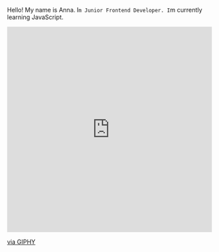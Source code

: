 Hello! My name is Anna. I`m Junior Frontend Developer.
I`m currently learning JavaScript.

<iframe src="https://giphy.com/embed/smGCEo5zsAXtK4bqAT" width="480" height="480" frameBorder="0" class="giphy-embed" allowFullScreen></iframe><p><a href="https://giphy.com/stickers/working-programing-programar-smGCEo5zsAXtK4bqAT">via GIPHY</a></p>

